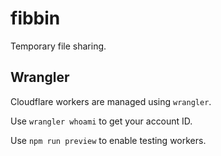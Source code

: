 # fibbin
Temporary file sharing.

## Wrangler
Cloudflare workers are managed using `wrangler`.

Use `wrangler whoami` to get your account ID.

Use `npm run preview` to enable testing workers.
